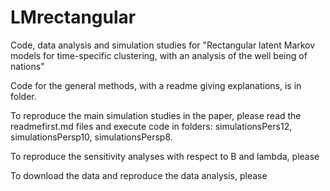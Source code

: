 # LMrectangular
Code, data analysis and simulation studies for "Rectangular latent Markov models for time-specific   clustering, with an analysis of the well being of                           nations"

Code for the general methods, with a readme giving explanations, is in folder. 

To reproduce the main simulation studies in the paper, please read the readmefirst.md files and execute code in folders:
simulationsPers12, simulationsPersp10, simulationsPersp8. 

To reproduce the sensitivity analyses with respect to B and lambda, please 

To download the data and reproduce the data analysis, please 
